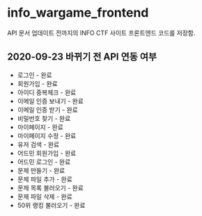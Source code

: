# info_wargame_frontend
API 문서 업데이트 전까지의 INFO CTF 사이트 프론트엔드 코드를 저장함.
## 2020-09-23 바뀌기 전 API 연동 여부
- 로그인 - 완료
- 회원가입 - 완료
- 아이디 중복체크 - 완료
- 이메일 인증 보내기 - 완료
- 이메일 인증 받기 - 완료
- 비밀번호 찾기 - 완료
- 마이페이지 - 완료
- 마이페이지 수정 - 완료
- 유저 검색 - 완료
- 어드민 회원가입 - 완료
- 어드민 로그인 - 완료
- 문제 만들기 - 완료
- 문제 파일 추가 - 완료
- 문제 목록 불러오기 - 완료
- 문제 파일 삭제 - 완료
- 50위 랭킹 불러오기 - 완료
